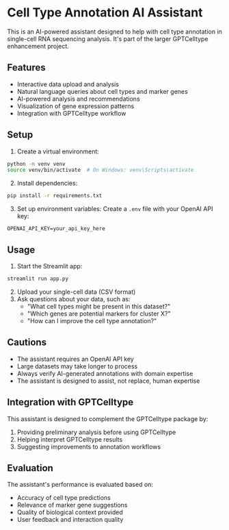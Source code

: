 # Cell Type Annotation AI Assistant

This is an AI-powered assistant designed to help with cell type annotation in single-cell RNA sequencing analysis. It's part of the larger GPTCelltype enhancement project.

## Features

- Interactive data upload and analysis
- Natural language queries about cell types and marker genes
- AI-powered analysis and recommendations
- Visualization of gene expression patterns
- Integration with GPTCelltype workflow

## Setup

1. Create a virtual environment:
```bash
python -m venv venv
source venv/bin/activate  # On Windows: venv\Scripts\activate
```

2. Install dependencies:
```bash
pip install -r requirements.txt
```

3. Set up environment variables:
Create a `.env` file with your OpenAI API key:
```
OPENAI_API_KEY=your_api_key_here
```

## Usage

1. Start the Streamlit app:
```bash
streamlit run app.py
```

2. Upload your single-cell data (CSV format)
3. Ask questions about your data, such as:
   - "What cell types might be present in this dataset?"
   - "Which genes are potential markers for cluster X?"
   - "How can I improve the cell type annotation?"

## Cautions

- The assistant requires an OpenAI API key
- Large datasets may take longer to process
- Always verify AI-generated annotations with domain expertise
- The assistant is designed to assist, not replace, human expertise

## Integration with GPTCelltype

This assistant is designed to complement the GPTCelltype package by:
1. Providing preliminary analysis before using GPTCelltype
2. Helping interpret GPTCelltype results
3. Suggesting improvements to annotation workflows

## Evaluation

The assistant's performance is evaluated based on:
- Accuracy of cell type predictions
- Relevance of marker gene suggestions
- Quality of biological context provided
- User feedback and interaction quality 